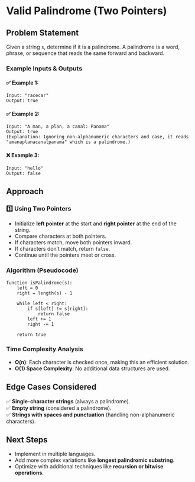# Valid Palindrome (Two Pointers)

## Problem Statement

Given a string `s`, determine if it is a palindrome. A palindrome is a word, phrase, or sequence that reads the same forward and backward.

### **Example Inputs & Outputs**

#### ✅ Example 1:

```
Input: "racecar"
Output: true
```

#### ✅ Example 2:

```
Input: "A man, a plan, a canal: Panama"
Output: true
(Explanation: Ignoring non-alphanumeric characters and case, it reads "amanaplanacanalpanama" which is a palindrome.)
```

#### ❌ Example 3:

```
Input: "hello"
Output: false
```

## Approach

### **1️⃣ Using Two Pointers**

- Initialize **left pointer** at the start and **right pointer** at the end of the string.
- Compare characters at both pointers.
- If characters match, move both pointers inward.
- If characters don’t match, return `false`.
- Continue until the pointers meet or cross.

### **Algorithm (Pseudocode)**

```
function isPalindrome(s):
    left = 0
    right = length(s) - 1

    while left < right:
        if s[left] != s[right]:
            return false
        left += 1
        right -= 1

    return true
```

### **Time Complexity Analysis**

- **O(n)**: Each character is checked once, making this an efficient solution.
- **O(1) Space Complexity**: No additional data structures are used.

## Edge Cases Considered

✅ **Single-character strings** (always a palindrome).  
✅ **Empty string** (considered a palindrome).  
✅ **Strings with spaces and punctuation** (handling non-alphanumeric characters).

## Next Steps

- Implement in multiple languages.
- Add more complex variations like **longest palindromic substring**.
- Optimize with additional techniques like **recursion or bitwise operations**.
